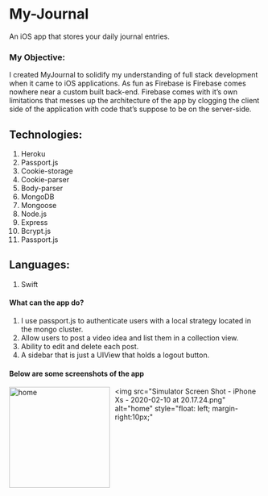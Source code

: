 # My-Journal
An iOS app that stores your daily journal entries. 

### My Objective: 

I created MyJournal to solidify my understanding of full stack development when it came to iOS applications.
As fun as Firebase is Firebase comes nowhere near a custom built back-end.
Firebase comes with it’s own limitations that messes up the architecture of the app by clogging the client side of the application with 
code that’s suppose to be on the server-side.

## Technologies: 
1. Heroku
2. Passport.js
3. Cookie-storage
4. Cookie-parser
5. Body-parser
6. MongoDB
7. Mongoose
8. Node.js
9. Express
10. Bcrypt.js
11. Passport.js

## Languages: 
1. Swift

#### What can the app do?
1. I use passport.js to authenticate users with a local strategy located in the mongo cluster.
2. Allow users to post a video idea and list them in a collection view.
3. Ability to edit and delete each post.
4. A sidebar that is just a UIView that holds a logout button.



#### Below are some screenshots of the app


<img src="Simulator Screen Shot - iPhone Xs - 2020-02-13 at 16.56.25.png"
    alt="home"
    style="float: left; margin-right: 10px;"
    width="200"/> <img src="Simulator Screen Shot - iPhone Xs - 2020-02-10 at 20.17.24.png"
    alt="home"
    style="float: left; margin-right:10px;"
